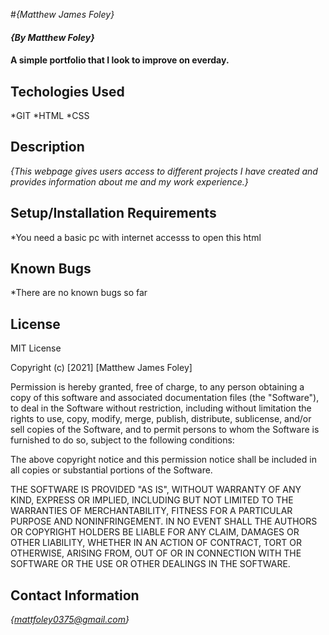 #_{Matthew James Foley}_

#### _{By Matthew Foley}_

#### A simple portfolio that I look to improve on everday.

## Techologies Used

*GIT
*HTML
*CSS

## Description

_{This webpage gives users access to different projects I have created and provides information about me and my work experience.}_

## Setup/Installation Requirements

*You need a basic pc with internet accesss to open this html

## Known Bugs

*There are no known bugs so far

## License
MIT License

Copyright (c) [2021] [Matthew James Foley]

Permission is hereby granted, free of charge, to any person obtaining a copy
of this software and associated documentation files (the "Software"), to deal
in the Software without restriction, including without limitation the rights
to use, copy, modify, merge, publish, distribute, sublicense, and/or sell
copies of the Software, and to permit persons to whom the Software is
furnished to do so, subject to the following conditions:

The above copyright notice and this permission notice shall be included in all
copies or substantial portions of the Software.

THE SOFTWARE IS PROVIDED "AS IS", WITHOUT WARRANTY OF ANY KIND, EXPRESS OR
IMPLIED, INCLUDING BUT NOT LIMITED TO THE WARRANTIES OF MERCHANTABILITY,
FITNESS FOR A PARTICULAR PURPOSE AND NONINFRINGEMENT. IN NO EVENT SHALL THE
AUTHORS OR COPYRIGHT HOLDERS BE LIABLE FOR ANY CLAIM, DAMAGES OR OTHER
LIABILITY, WHETHER IN AN ACTION OF CONTRACT, TORT OR OTHERWISE, ARISING FROM,
OUT OF OR IN CONNECTION WITH THE SOFTWARE OR THE USE OR OTHER DEALINGS IN THE
SOFTWARE.

## Contact Information

_{mattfoley0375@gmail.com}_

